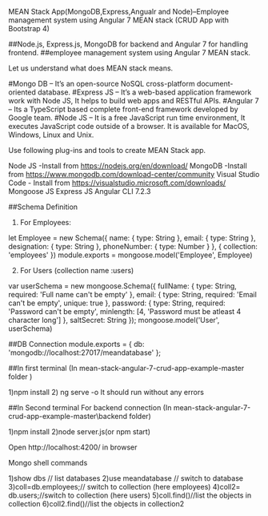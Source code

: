 ﻿MEAN Stack App(MongoDB,Express,Angualr and Node)–Employee management system using Angular 7 MEAN stack (CRUD App with Bootstrap 4)

##Node.js, Express.js, MongoDB for backend and Angular 7 for handling frontend.
##employee management system using Angular 7 MEAN stack.

Let us understand what does MEAN stack means.

#Mongo DB – It’s an open-source NoSQL cross-platform document-oriented database.
#Express JS – It’s a web-based application framework work with Node JS, It helps to build web apps and RESTful APIs.
#Angular 7 – Its a TypeScript based complete front-end framework developed by Google team.
#Node JS – It is a free JavaScript run time environment, It executes JavaScript code outside of a browser. It is available for MacOS, Windows, Linux and Unix.

Use following plug-ins and tools to create MEAN Stack app.

Node JS -Install from https://nodejs.org/en/download/
MongoDB -Install from https://www.mongodb.com/download-center/community
Visual Studio Code - Install from https://visualstudio.microsoft.com/downloads/
Mongoose JS
Express JS
Angular CLI 7.2.3


##Schema Definition 

1) For Employees:

let Employee = new Schema({
   name: {
      type: String
   },
   email: {
      type: String
   },
   designation: {
      type: String
   },
   phoneNumber: {
      type: Number
   }
}, {
   collection: 'employees'
})
module.exports = mongoose.model('Employee', Employee)

2) For Users (collection name :users)

var userSchema = new mongoose.Schema({
    fullName: {
        type: String,
        required: 'Full name can\'t be empty'
    },
    email: {
        type: String,
        required: 'Email can\'t be empty',
        unique: true
    },
    password: {
        type: String,
        required: 'Password can\'t be empty',
        minlength: [4, 'Password must be atleast 4 character long']
    },
    saltSecret: String
});
mongoose.model('User', userSchema)


##DB Connection 
module.exports = {
   db: 'mongodb://localhost:27017/meandatabase'
};

##In first terminal
(In mean-stack-angular-7-crud-app-example-master folder )

1)npm install
2) ng serve -o
It should run without any errors

##In Second terminal
For backend connection
(In mean-stack-angular-7-crud-app-example-master\backend folder)

1)npm install 
2)node server.js(or npm start)


Open http://localhost:4200/ in browser

Mongo shell commands

1)show dbs  // list databases
2)use meandatabase // switch to database
3)coll=db.employees;// switch to collection (here employees)
4)coll2= db.users;//switch to collection (here users)
5)coll.find()//list the objects in collection
6)coll2.find()//list the objects in collection2
